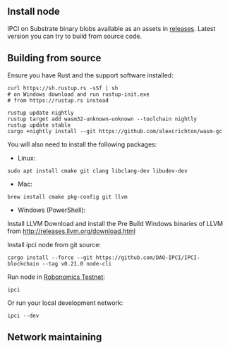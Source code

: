 ## Install node

IPCI on Substrate binary blobs available as an assets in [releases](https://github.com/DAO-IPCI/IPCI-blockchain/releases). Latest version you can try to build from source code.

## Building from source

Ensure you have Rust and the support software installed:

```shell
curl https://sh.rustup.rs -sSf | sh
# on Windows download and run rustup-init.exe
# from https://rustup.rs instead

rustup update nightly
rustup target add wasm32-unknown-unknown --toolchain nightly
rustup update stable
cargo +nightly install --git https://github.com/alexcrichton/wasm-gc
```

You will also need to install the following packages:

 - Linux:
```shell
sudo apt install cmake git clang libclang-dev libudev-dev
```
 - Mac:
```shell
brew install cmake pkg-config git llvm
```
 - Windows (PowerShell):

Install LLVM
Download and install the Pre Build Windows binaries
of LLVM  from http://releases.llvm.org/download.html

Install ipci node from git source:
```shell
cargo install --force --git https://github.com/DAO-IPCI/IPCI-blockchain --tag v0.21.0 node-cli
```

Run node in [Robonomics Testnet](https://telemetry.polkadot.io/#/Robonomics):
```shell
ipci
```
Or run your local development network:

```shell
ipci --dev
```

## Network maintaining

